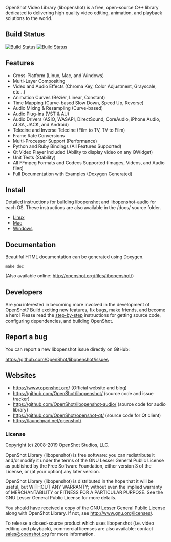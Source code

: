 OpenShot Video Library (libopenshot) is a free, open-source C++ library dedicated to
delivering high quality video editing, animation, and playback solutions to the 
world.

## Build Status

[![Build Status](https://img.shields.io/travis/OpenShot/libopenshot/develop.svg?label=libopenshot)](https://travis-ci.org/OpenShot/libopenshot) [![Build Status](https://img.shields.io/travis/OpenShot/libopenshot-audio/develop.svg?label=libopenshot-audio)](https://travis-ci.org/OpenShot/libopenshot-audio)

## Features

* Cross-Platform (Linux, Mac, and Windows)
* Multi-Layer Compositing
* Video and Audio Effects (Chroma Key, Color Adjustment, Grayscale, etc…)
* Animation Curves (Bézier, Linear, Constant)
* Time Mapping (Curve-based Slow Down, Speed Up, Reverse)
* Audio Mixing & Resampling (Curve-based)
* Audio Plug-ins (VST & AU)
* Audio Drivers (ASIO, WASAPI, DirectSound, CoreAudio, iPhone Audio, ALSA, JACK, and Android)
* Telecine and Inverse Telecine (Film to TV, TV to Film)
* Frame Rate Conversions
* Multi-Processor Support (Performance)
* Python and Ruby Bindings (All Features Supported)
* Qt Video Player Included (Ability to display video on any QWidget)
* Unit Tests (Stability)
* All FFmpeg Formats and Codecs Supported (Images, Videos, and Audio files)
* Full Documentation with Examples (Doxygen Generated)

## Install

Detailed instructions for building libopenshot and libopenshot-audio for each OS. These instructions
are also available in the /docs/ source folder.

   * [Linux](https://github.com/OpenShot/libopenshot/wiki/Linux-Build-Instructions)
   * [Mac](https://github.com/OpenShot/libopenshot/wiki/Mac-Build-Instructions)
   * [Windows](https://github.com/OpenShot/libopenshot/wiki/Windows-Build-Instructions)

## Documentation

Beautiful HTML documentation can be generated using Doxygen.
```
make doc
```
(Also available online: http://openshot.org/files/libopenshot/)

## Developers

Are you interested in becoming more involved in the development of 
OpenShot? Build exciting new features, fix bugs, make friends, and become a hero! 
Please read the [step-by-step](https://github.com/OpenShot/openshot-qt/wiki/Become-a-Developer) 
instructions for getting source code, configuring dependencies, and building OpenShot.

## Report a bug

You can report a new libopenshot issue directly on GitHub:

https://github.com/OpenShot/libopenshot/issues

## Websites

- https://www.openshot.org/  (Official website and blog)
- https://github.com/OpenShot/libopenshot/ (source code and issue tracker)
- https://github.com/OpenShot/libopenshot-audio/ (source code for audio library)
- https://github.com/OpenShot/openshot-qt/ (source code for Qt client)
- https://launchpad.net/openshot/

### License

Copyright (c) 2008-2019 OpenShot Studios, LLC.

OpenShot Library (libopenshot) is free software: you can redistribute it
and/or modify it under the terms of the GNU Lesser General Public License
as published by the Free Software Foundation, either version 3 of the
License, or (at your option) any later version.

OpenShot Library (libopenshot) is distributed in the hope that it will be
useful, but WITHOUT ANY WARRANTY; without even the implied warranty of
MERCHANTABILITY or FITNESS FOR A PARTICULAR PURPOSE. See the
GNU Lesser General Public License for more details.

You should have received a copy of the GNU Lesser General Public License
along with OpenShot Library. If not, see http://www.gnu.org/licenses/.

To release a closed-source product which uses libopenshot (i.e. video
editing and playback), commercial licenses are also available: contact
sales@openshot.org for more information.
